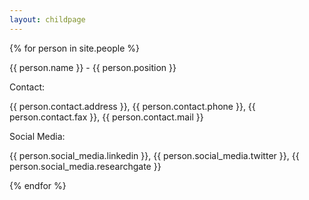 ```yaml
---
layout: childpage
---
```

<div>
    {% for person in site.people %}
        <p>{{ person.name }} - {{ person.position }}</p>
        <p>Contact:</p>
        <p>{{ person.contact.address }}, {{ person.contact.phone }}, {{ person.contact.fax }}, {{ person.contact.mail }}</p>
        <p>Social Media:</p>   
        <p>{{ person.social_media.linkedin }}, {{ person.social_media.twitter }}, {{ person.social_media.researchgate }}</p>   
    {% endfor %}
</div>